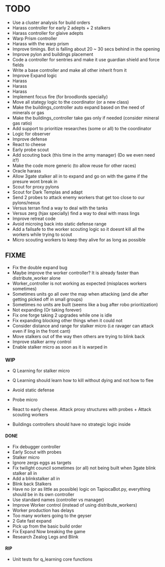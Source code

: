 # TODO

- Use a cluster analysis for build orders
- Harass controller for early 2 adepts + 2 stalkers
- Harass controller for glaive adepts
- Warp Prism controller
- Harass with the warp prism
- Improve timings. Bot is falling about 20 ~ 30 secs behind in the opening
- Improve pylon and buildings placement
- Code a controller for sentries and make it use guardian shield and force fields
- Write a base controller and make all other inherit from it
- Improve Expand logic
- Harass
- Harass
- Harass
- Implement focus fire (for broodlords specially)
- Move all stategy logic to the coordinator (or a new class)
- Make the buildings_controller auto expand based on the need of minerals or gas
- Make the buildings_controller take gas only if needed (consider mineral gas ratio)
- Add support to prioritize researches (some or all) to the coordinator
- Logic for observer
- Improve defense
- React to cheese
- Early probe scout
- Add scouting back (this time in the army manager) (Do we even need it?)
- Make the code more generic (to allow reuse for other races)
- Oracle harass
- Allow 3gate stalker all in to expand and go on with the game if the presure wont break in
- Scout for proxy pylons
- Scout for Dark Templas and adapt
- Send 2 probes to attack enemy workers that get too close to our pylons/nexus
- Versus terran find a way to deal with the tanks
- Versus zerg (hjax specially) find a way to deal with mass lings
- Improve retreat code
- Avoid microing back into static defense range
- Add a failsafe to the worker scouting logic so it doesnt kill all the workers while trying to scout
- Micro scouting workers to keep they alive for as long as possible

## FIXME

- Fix the double expand bug
- Maybe improve the worker controller? It is already faster than distribute_worker alone
- Worker_controller is not working as expected (misplaces workers sometimes)
- Sometimes units go all over the map when attacking (and die after getting picked off in small groups)
- Sometimes no units are built (seems like a bug after robo prioritization)
- Not expanding (Or taking forever)
- Fix one forge taking 2 upgrades while one is idle
- Fix expanding blocking other things when it could not
- Consider distance and range for stalker micro (i.e ravager can attack even if ling in the front cant)
- Move stalkers out of the way then others are trying to blink back
- Improve stalker army control
- Enable stalker micro as soon as it is warped in

### WIP

- Q Learning for stalker micro
- Q Learning should learn how to kill without dying and not how to flee

- Avoid static defense
- Probe micro
- React to early cheese. Attack proxy structures with probes + Attack scouting workers

- Buildings controllers should have no strategic logic inside

#### DONE

- Fix debugger controller
- Early Scout with probes
- Stalker micro
- Ignore zergs eggs as targets
- Fix twilight council sometimes (or all) not being built when 3gate blink stalker all in
- Add a blinkstalker all in
- Blink back Stalkers
- Have no (or as little as possible) logic on TapiocaBot.py, everything should be in its own controller
- Use standard names (controller vs manager)
- Improve Worker control (instead of using distribute_workers)
- Worker production has delays
- Too many workers going to the geyser
- 2 Gate fast expand
- Pick up from the basic build order
- Fix Expand Now breaking the game
- Research Zealog Legs and Blink

#### RIP

- Unit tests for q_learning core functions
